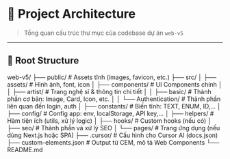 # 🧱 Project Architecture

> Tổng quan cấu trúc thư mục của codebase dự án `web-v5`

---

## 📂 Root Structure

web-v5/
 ├── public/ # Assets tĩnh (images, favicon, etc.)
 ├── src/
 │ ├── assets/ # Hình ảnh, font, icon
 │ ├── components/ # UI Components chính
 │ │ ├── artist/ # Trang nghệ sĩ & thông tin chi tiết
 │ │ ├── basic/ # Thành phần cơ bản: Image, Card, Icon, etc.
 │ │ └── Authentication/ # Thành phần liên quan đến login, auth
 │ ├── constants/ # Biến tĩnh: TEXT, ENUM, ID,...
 │ ├── config/ # Config app: env, localStorage, API key,...
 │ ├── helpers/ # Hàm tiện ích (utils, xử lý logic)
 │ ├── hooks/ # Custom hooks (nếu có)
 │ ├── seo/ # Thành phần và xử lý SEO
 │ └── pages/ # Trang ứng dụng (nếu dùng Next.js hoặc SPA)
 ├── .cursor/ # Cấu hình cho Cursor AI (docs.json)
 ├── custom-elements.json # Output từ CEM, mô tả Web Components
 └── README.md